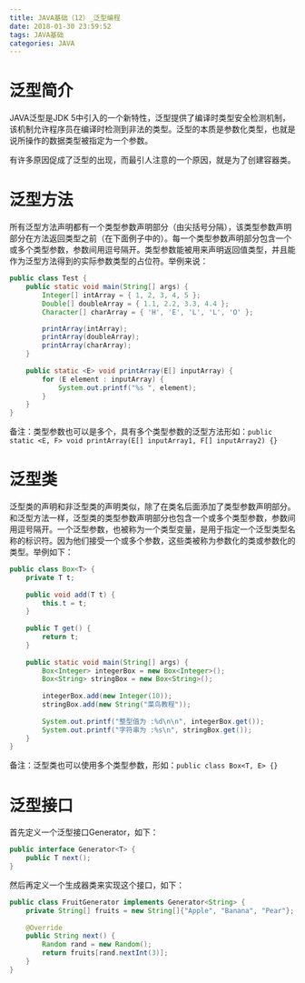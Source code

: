 ```yaml
---
title: JAVA基础（12）_泛型编程
date: 2018-01-30 23:59:52
tags: JAVA基础
categories: JAVA
---
```


# 泛型简介

JAVA泛型是JDK 5中引入的一个新特性，泛型提供了编译时类型安全检测机制，该机制允许程序员在编译时检测到非法的类型。泛型的本质是参数化类型，也就是说所操作的数据类型被指定为一个参数。

有许多原因促成了泛型的出现，而最引人注意的一个原因，就是为了创建容器类。

# 泛型方法

所有泛型方法声明都有一个类型参数声明部分（由尖括号分隔），该类型参数声明部分在方法返回类型之前（在下面例子中的<E>）。每一个类型参数声明部分包含一个或多个类型参数，参数间用逗号隔开。类型参数能被用来声明返回值类型，并且能作为泛型方法得到的实际参数类型的占位符。举例来说：

```java
public class Test {    
    public static void main(String[] args) {
        Integer[] intArray = { 1, 2, 3, 4, 5 };
        Double[] doubleArray = { 1.1, 2.2, 3.3, 4.4 };
        Character[] charArray = { 'H', 'E', 'L', 'L', 'O' };

        printArray(intArray);
        printArray(doubleArray);
        printArray(charArray);
    }
    
    public static <E> void printArray(E[] inputArray) {
        for (E element : inputArray) {
            System.out.printf("%s ", element);
        }
    }
}
```

备注：类型参数也可以是多个，具有多个类型参数的泛型方法形如：`public static <E, F> void printArray(E[] inputArray1, F[] inputArray2) {}`

# 泛型类

泛型类的声明和非泛型类的声明类似，除了在类名后面添加了类型参数声明部分。和泛型方法一样，泛型类的类型参数声明部分也包含一个或多个类型参数，参数间用逗号隔开。一个泛型参数，也被称为一个类型变量，是用于指定一个泛型类型名称的标识符。因为他们接受一个或多个参数，这些类被称为参数化的类或参数化的类型。举例如下：

```java
public class Box<T> {
    private T t;
    
    public void add(T t) {
        this.t = t;
    }
   
    public T get() {
        return t;
    }
    
    public static void main(String[] args) {
        Box<Integer> integerBox = new Box<Integer>();
        Box<String> stringBox = new Box<String>();
     
        integerBox.add(new Integer(10));
        stringBox.add(new String("菜鸟教程"));
     
        System.out.printf("整型值为 :%d\n\n", integerBox.get());
        System.out.printf("字符串为 :%s\n", stringBox.get());
    }
}
```

备注：泛型类也可以使用多个类型参数，形如：`public class Box<T, E> {}`

# 泛型接口

首先定义一个泛型接口Generator，如下：

```java
public interface Generator<T> {
    public T next();
}
```

然后再定义一个生成器类来实现这个接口，如下：

```java
public class FruitGenerator implements Generator<String> {
    private String[] fruits = new String[]{"Apple", "Banana", "Pear"};
	
    @Override
    public String next() {
        Random rand = new Random();
        return fruits[rand.nextInt(3)];
    }
}
```
